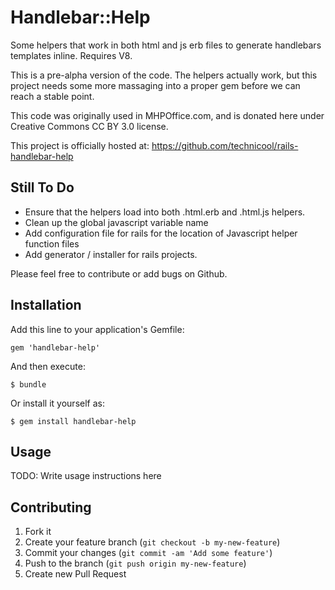 # Handlebar::Help

Some helpers that work in both html and js erb files to generate handlebars templates inline. Requires V8.

This is a pre-alpha version of the code. The helpers actually work, but this project needs some more massaging into a proper gem before we can reach a stable point.

This code was originally used in MHPOffice.com, and is donated here under Creative Commons CC BY 3.0 license.

This project is officially hosted at: https://github.com/technicool/rails-handlebar-help

## Still To Do

* Ensure that the helpers load into both .html.erb and .html.js helpers.
* Clean up the global javascript variable name
* Add configuration file for rails for the location of Javascript helper function files
* Add generator / installer for rails projects.

Please feel free to contribute or add bugs on Github.

## Installation

Add this line to your application's Gemfile:

    gem 'handlebar-help'

And then execute:

    $ bundle

Or install it yourself as:

    $ gem install handlebar-help

## Usage

TODO: Write usage instructions here

## Contributing

1. Fork it
2. Create your feature branch (`git checkout -b my-new-feature`)
3. Commit your changes (`git commit -am 'Add some feature'`)
4. Push to the branch (`git push origin my-new-feature`)
5. Create new Pull Request
